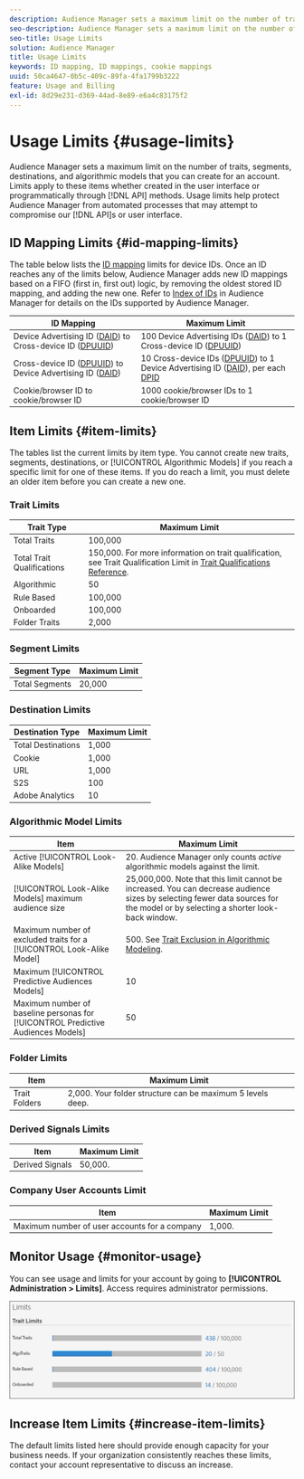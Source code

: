 ```yaml
---
description: Audience Manager sets a maximum limit on the number of traits, segments, destinations, and algorithmic models that you can create for an account. Limits apply to these items whether created in the user interface or programmatically through API methods. Usage limits help protect Audience Manager from automated processes that may attempt to compromise our APIs or user interface.
seo-description: Audience Manager sets a maximum limit on the number of traits, segments, destinations, and algorithmic models that you can create for an account. Limits apply to these items whether created in the user interface or programmatically through API methods. Usage limits help protect Audience Manager from automated processes that may attempt to compromise our APIs or user interface.
seo-title: Usage Limits
solution: Audience Manager
title: Usage Limits
keywords: ID mapping, ID mappings, cookie mappings
uuid: 50ca4647-0b5c-409c-89fa-4fa1799b3222
feature: Usage and Billing
exl-id: 8d29e231-d369-44ad-8e89-e6a4c83175f2
---
```

# Usage Limits {#usage-limits}

Audience Manager sets a maximum limit on the number of traits, segments, destinations, and algorithmic models that you can create for an account. Limits apply to these items whether created in the user interface or programmatically through [!DNL API] methods. Usage limits help protect Audience Manager from automated processes that may attempt to compromise our [!DNL API]s or user interface.

## ID Mapping Limits {#id-mapping-limits}

The table below lists the [ID mapping](../../integration/sending-audience-data/batch-data-transfer-explained/id-sync-http.md) limits for device IDs. Once an ID reaches any of the limits below, Audience Manager adds new ID mappings based on a FIFO (first in, first out) logic, by removing the oldest stored ID mapping, and adding the new one. Refer to [Index of IDs](../../reference/ids-in-aam.md) in Audience Manager for details on the IDs supported by Audience Manager.

|ID Mapping | Maximum Limit |
|-----------|-------------- |
|Device Advertising ID ([DAID](../../reference/ids-in-aam.md)) to Cross-device ID ([DPUUID](../../reference/ids-in-aam.md)) | 100 Device Advertising IDs ([DAID](../../reference/ids-in-aam.md)) to 1 Cross-device ID ([DPUUID](../../reference/ids-in-aam.md)) |
|Cross-device ID ([DPUUID](../../reference/ids-in-aam.md)) to Device Advertising ID ([DAID](../../reference/ids-in-aam.md)) | 10 Cross-device IDs ([DPUUID](../../reference/ids-in-aam.md)) to 1 Device Advertising ID ([DAID](../../reference/ids-in-aam.md)), per each [DPID](../../reference/ids-in-aam.md) |
|Cookie/browser ID to cookie/browser ID | 1000 cookie/browser  IDs to 1 cookie/browser ID |

## Item Limits {#item-limits}

The tables list the current limits by item type. You cannot create new traits, segments, destinations, or [!UICONTROL Algorithmic Models] if you reach a specific limit for one of these items. If you do reach a limit, you must delete an older item before you can create a new one.

### Trait Limits

| Trait Type    | Maximum Limit   |
| -------------------------- | ------------------------------------- |
| Total Traits               | 100,000   |
| Total Trait Qualifications | 150,000. For more information on trait qualification, see Trait Qualification Limit in [Trait Qualifications Reference](/help/using/features/traits/trait-and-segment-qualification-reference.md#trait-qualification-limit). |
| Algorithmic                | 50       |
| Rule Based                 | 100,000  |
| Onboarded                  | 100,000  |
| Folder Traits              | 2,000    |

### Segment Limits

| Segment Type   | Maximum Limit |
| -------------- | ------------- |
| Total Segments | 20,000        |

### Destination Limits

| Destination Type   | Maximum Limit |
| ------------------ | ------------- |
| Total Destinations | 1,000         |
| Cookie             | 1,000         |
| URL                | 1,000         |
| S2S                | 100           |
| Adobe Analytics    | 10            |

### Algorithmic Model Limits

| Item  | Maximum Limit |
| -------- | ----- |
| Active [!UICONTROL Look-Alike Models]  | 20. Audience Manager only counts *active* algorithmic models against the limit.|
| [!UICONTROL Look-Alike Models] maximum audience size | 25,000,000.  Note that this limit cannot be increased. You can decrease audience sizes by selecting fewer data sources for the model or by selecting a shorter look-back window. |
| Maximum number of excluded traits for a [!UICONTROL Look-Alike Model] | 500. See [Trait Exclusion in Algorithmic Modeling](/help/using/features/algorithmic-models/trait-exclusion-algo-models.md). |
|Maximum [!UICONTROL Predictive Audiences Models]|10|
|Maximum number of baseline personas for [!UICONTROL Predictive Audiences Models]|50|

### Folder Limits

| Item | Maximum Limit|
| ------------- | ------------------ |
| Trait Folders | 2,000.  Your folder structure can be maximum 5 levels deep. |

### Derived Signals Limits

| Item            | Maximum Limit |
| --------------- | ------------- |
| Derived Signals | 50,000.       |

### Company User Accounts Limit

| Item  | Maximum Limit |
| ----------- | ------------- |
| Maximum number of user accounts for a company | 1,000.  |

## Monitor Usage {#monitor-usage}

You can see usage and limits for your account by going to **[!UICONTROL Administration > Limits]**. Access requires administrator permissions.

![usage limits image](assets/usage-limits.png)

## Increase Item Limits {#increase-item-limits}

The default limits listed here should provide enough capacity for your business needs. If your organization consistently reaches these limits, contact your account representative to discuss an increase.
